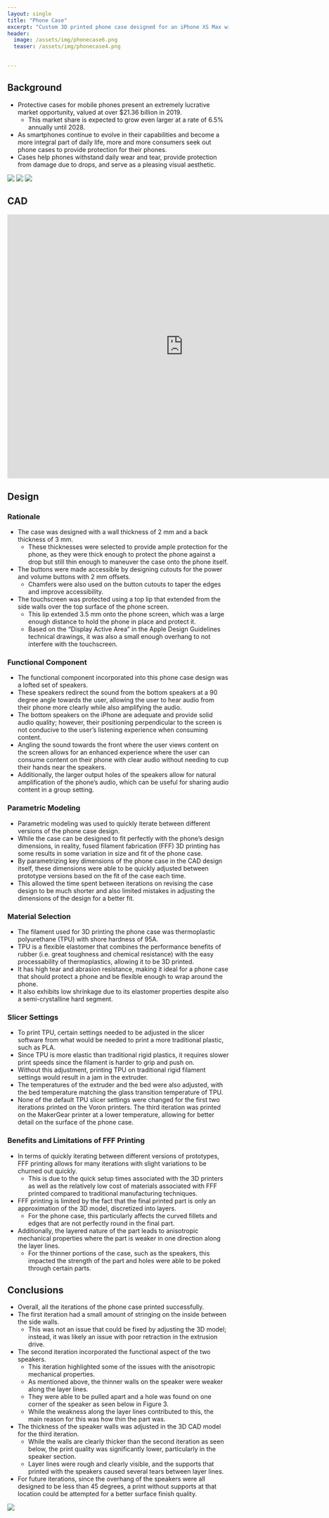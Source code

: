 ```yaml
---
layout: single
title: "Phone Case"
excerpt: "Custom 3D printed phone case designed for an iPhone XS Max with a functional speaker component."
header:
  image: /assets/img/phonecase6.png
  teaser: /assets/img/phonecase4.png

   
---
```


## Background

* Protective cases for mobile phones present an extremely lucrative market opportunity, valued at over $21.36 billion in 2019. 
  * This market share is expected to grow even larger at a rate of 6.5% annually until 2028. 
* As smartphones continue to evolve in their capabilities and become a more integral part of daily life, more and more consumers seek out phone cases to provide protection for their phones. 
* Cases help phones withstand daily wear and tear, provide protection from damage due to drops, and serve as a pleasing visual aesthetic.


 ![](/assets/img/phonecase5.png)
 ![](/assets/img/phonecase3.jpg)
 ![](/assets/img/phonecase1.png)


## CAD
 
<iframe src="https://vanderbilt643.autodesk360.com/shares/public/SH512d4QTec90decfa6e0aa89e7a07660201?mode=embed" width="800" height="600" allowfullscreen="true" webkitallowfullscreen="true" mozallowfullscreen="true"  frameborder="0"></iframe>
 
## Design

### Rationale
 
* The case was designed with a wall thickness of 2 mm and a back thickness of 3 mm. 
  * These thicknesses were selected to provide ample protection for the phone, as they were thick enough to protect the phone against a drop but still thin enough to maneuver the case onto the phone itself. 
* The buttons were made accessible by designing cutouts for the power and volume buttons with 2 mm offsets. 
  * Chamfers were also used on the button cutouts to taper the edges and improve accessibility. 
* The touchscreen was protected using a top lip that extended from the side walls over the top surface of the phone screen. 
  * This lip extended 3.5 mm onto the phone screen, which was a large enough distance to hold the phone in place and protect it. 
  * Based on the “Display Active Area” in the Apple Design Guidelines technical drawings, it was also a small enough overhang to not interfere with the touchscreen.

### Functional Component

* The functional component incorporated into this phone case design was a lofted set of speakers. 
* These speakers redirect the sound from the bottom speakers at a 90 degree angle towards the user, allowing the user to hear audio from their phone more clearly while also amplifying the audio. 
* The bottom speakers on the iPhone are adequate and provide solid audio quality; however, their positioning perpendicular to the screen is not conducive to the user’s listening experience when consuming content. 
* Angling the sound towards the front where the user views content on the screen allows for an enhanced experience where the user can consume content on their phone with clear audio without needing to cup their hands near the speakers. 
* Additionally, the larger output holes of the speakers allow for natural amplification of the phone’s audio, which can be useful for sharing audio content in a group setting.

### Parametric Modeling

* Parametric modeling was used to quickly iterate between different versions of the phone case design. 
* While the case can be designed to fit perfectly with the phone’s design dimensions, in reality, fused filament fabrication (FFF) 3D printing has some results in some variation in size and fit of the phone case. 
* By parametrizing key dimensions of the phone case in the CAD design itself, these dimensions were able to be quickly adjusted between prototype versions based on the fit of the case each time. 
* This allowed the time spent between iterations on revising the case design to be much shorter and also limited mistakes in adjusting the dimensions of the design for a better fit.

### Material Selection

* The filament used for 3D printing the phone case was thermoplastic polyurethane (TPU) with shore hardness of 95A. 
* TPU is a flexible elastomer that combines the performance benefits of rubber (i.e. great toughness and chemical resistance) with the easy processability of thermoplastics, allowing it to be 3D printed. 
* It has high tear and abrasion resistance, making it ideal for a phone case that should protect a phone and be flexible enough to wrap around the phone. 
* It also exhibits low shrinkage due to its elastomer properties despite also a semi-crystalline hard segment.

### Slicer Settings

* To print TPU, certain settings needed to be adjusted in the slicer software from what would be needed to print a more traditional plastic, such as PLA. 
* Since TPU is more elastic than traditional rigid plastics, it requires slower print speeds since the filament is harder to grip and push on. 
* Without this adjustment, printing TPU on traditional rigid filament settings would result in a jam in the extruder. 
* The temperatures of the extruder and the bed were also adjusted, with the bed temperature matching the glass transition temperature of TPU. 
* None of the default TPU slicer settings were changed for the first two iterations printed on the Voron printers. The third iteration was printed on the MakerGear printer at a lower temperature, allowing for better detail on the surface of the phone case.

### Benefits and Limitations of FFF Printing

* In terms of quickly iterating between different versions of prototypes, FFF printing allows for many iterations with slight variations to be churned out quickly. 
  * This is due to the quick setup times associated with the 3D printers as well as the relatively low cost of materials associated with FFF printed compared to traditional manufacturing techniques. 
* FFF printing is limited by the fact that the final printed part is only an approximation of the 3D model, discretized into layers. 
  * For the phone case, this particularly affects the curved fillets and edges that are not perfectly round in the final part. 
* Additionally, the layered nature of the part leads to anisotropic mechanical properties where the part is weaker in one direction along the layer lines. 
  * For the thinner portions of the case, such as the speakers, this impacted the strength of the part and holes were able to be poked through certain parts. 

## Conclusions

* Overall, all the iterations of the phone case printed successfully. 
* The first iteration had a small amount of stringing on the inside between the side walls.
  * This was not an issue that could be fixed by adjusting the 3D model; instead, it was likely an issue with poor retraction in the extrusion drive. 
* The second iteration incorporated the functional aspect of the two speakers. 
  * This iteration highlighted some of the issues with the anisotropic mechanical properties. 
  * As mentioned above, the thinner walls on the speaker were weaker along the layer lines. 
  * They were able to be pulled apart and a hole was found on one corner of the speaker as seen below in Figure 3. 
  * While the weakness along the layer lines contributed to this, the main reason for this was how thin the part was. 
* The thickness of the speaker walls was adjusted in the 3D CAD model for the third iteration. 
  * While the walls are clearly thicker than the second iteration as seen below, the print quality was significantly lower, particularly in the speaker section. 
  * Layer lines were rough and clearly visible, and the supports that printed with the speakers caused several tears between layer lines. 
* For future iterations, since the overhang of the speakers were all designed to be less than 45 degrees, a print without supports at that location could be attempted for a better surface finish quality.

![](/assets/img/phonecase2.png)

